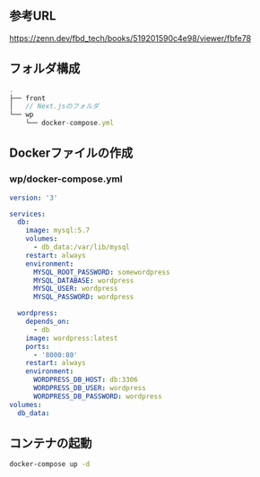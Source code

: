 ## 参考URL

https://zenn.dev/fbd_tech/books/519201590c4e98/viewer/fbfe78

## フォルダ構成

```ts
.
├── front
│   // Next.jsのフォルダ
└── wp
    └── docker-compose.yml
```

## Dockerファイルの作成

### wp/docker-compose.yml

```yml
version: '3'

services:
  db:
    image: mysql:5.7
    volumes:
      - db_data:/var/lib/mysql
    restart: always
    environment:
      MYSQL_ROOT_PASSWORD: somewordpress
      MYSQL_DATABASE: wordpress
      MYSQL_USER: wordpress
      MYSQL_PASSWORD: wordpress

  wordpress:
    depends_on:
      - db
    image: wordpress:latest
    ports:
      - '8000:80'
    restart: always
    environment:
      WORDPRESS_DB_HOST: db:3306
      WORDPRESS_DB_USER: wordpress
      WORDPRESS_DB_PASSWORD: wordpress
volumes:
  db_data:
```

## コンテナの起動

```bash
docker-compose up -d
```